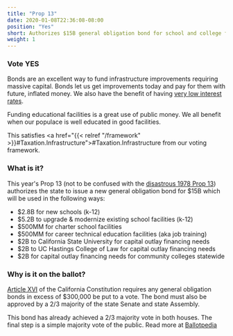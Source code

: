 ```yaml
---
title: "Prop 13"
date: 2020-01-08T22:36:08-08:00
position: "Yes"
short: Authorizes $15B general obligation bond for school and college facilities.
weight: 1
---
```


### Vote YES

Bonds are an excellent way to fund infrastructure improvements requiring massive
capital. Bonds let us get improvements today and pay for them with future,
inflated money. We also have the benefit of having [very low interest rates](https://california.municipalbonds.com/bonds/yield_curve/).

Funding educational facilities is a great use of public money. We all benefit
when our populace is well educated in good facilities.

This satisfies <a href="{{< relref "/framework" >}}#Taxation.Infrastructure">#Taxation.Infrastructure</a>
from our voting framework.

### What is it?

This year's Prop 13 (not to be confused with the [disastrous 1978 Prop 13](https://en.wikipedia.org/wiki/1978_California_Proposition_13))
authorizes the state to issue a new general obligation bond for $15B which will
be used in the following ways:

* $2.8B for new schools (k-12)
* $5.2B to upgrade & modernize existing school facilities (k-12)
* $500MM for charter school facilities
* $500MM for career technical education facilities (aka job training)
* $2B to California State University for capital outlay financing needs
* $2B to UC Hastings College of Law for capital outlay financing needs
* $2B for capital outlay financing needs for community colleges statewide


### Why is it on the ballot?

[Article XVI](https://ballotpedia.org/Article_XVI,_California_Constitution#Section_1)
of the California Constitution requires any general obligation bonds in excess
of $300,000 be put to a vote. The bond must also be approved by a 2/3 majority
of the state Senate and state Assembly.

This bond has already achieved a 2/3 majority vote in both houses. The final
step is a simple majority vote of the public. Read more at [Ballotpedia](https://ballotpedia.org/California_Proposition_13,_School_and_College_Facilities_Bond_(March_2020)#Path_to_the_ballot)
